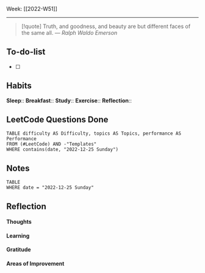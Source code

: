 Week: [[2022-W51]]
- - -
>[!quote]
> Truth, and goodness, and beauty are but different faces of the same all.
> — <cite>Ralph Waldo Emerson</cite>

## To-do-list
- [ ] 

## Habits
**Sleep**:: 
**Breakfast**::
**Study**:: 
**Exercise**:: 
**Reflection**:: 

## LeetCode Questions Done
```dataview
TABLE difficulty AS Difficulty, topics AS Topics, performance AS Performance
FROM (#LeetCode) AND -"Templates"
WHERE contains(date, "2022-12-25 Sunday") 
```

## Notes
```dataview
TABLE
WHERE date = "2022-12-25 Sunday"
```

## Reflection
#### Thoughts 
#### Learning 
#### Gratitude
#### Areas of Improvement